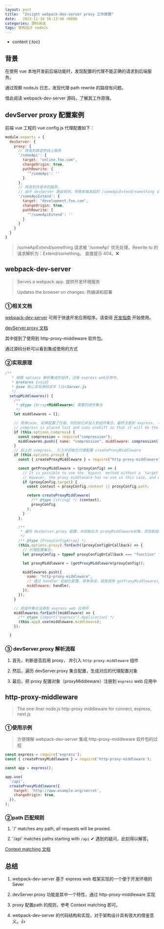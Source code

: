 ```yaml
---
layout: post
title:  "Insight webpack-dev-server proxy 工作原理"
date:   2023-11-16 16:13:46 +0800
categories: 源码阅读
tags: 架构设计 nodeJs
---
```


* content
{:toc}


## 背景

在使用 vue 本地开发前后端功能时，发现配置的代理不能正确的请求到后端服务。

通过观察 nodeJs 日志，发现代理 path rewrite 的路径有问题。

借此阅读 webpack-dev-server 源码，了解其工作原理。

## devServer proxy 配置案例

前端 vue 工程的 vue.config.js 代理配置如下：

```javascript
module.exports = {
  devServer: {
    proxy: {
      // 转发到稳定的线上服务
      '/someApi': {
        target: "online.foo.com",
        changeOrigin: true,
        pathRewrite: {
          '^/someApi': ''
        }
      },
      // 转发到开发中的服务。
      // 由于 devServer 路由规则，导致前端发起的 /someApiExtend/something 请求，并没有转发到 development.foo.com。
      '/someApiExtend': {
        target: "development.foo.com",
        changeOrigin: true,
        pathRewrite: {
          '^/someApiExtend': ''
        }
      }
    }
  }
}
```

> /someApiExtend/something 请求被 '/someApi' 优先处理，Rewrite to 的请求解析为：Extend/something。 直接提示 404。❌

## webpack-dev-server

> Serves a webpack app. 提供开发环境服务
> 
> Updates the browser on changes. 热编译和部署

### ①相关文档

[webpack-dev-server](https://github.com/webpack/webpack-dev-server) 可用于快速开发应用程序。请查阅 [开发指南](https://webpack.docschina.org/guides/development/) 开始使用。

[devServer.proxy 文档](https://webpack.docschina.org/configuration/dev-server/#devserverproxy)

其中提到了使用到 http-proxy-middleware 软件包。

通过源码分析可以看到集成使用的方式

### ②实现原理

```javascript
/**
   * 根据 options 解析集成的组件，注册 express web应用中。
   * @returns {void}
   * @see 核心实现源码文件 lib\Server.js
   */
  setupMiddlewares() {
    /**
     * @type {Array<Middleware>} 需要的组件集合
     */
    let middlewares = [];

    // 简单case, 如果配置了压缩，则初始化并加入到组件集合。最终注册到 express。 express.use(compression())
    // compress is placed last and uses unshift so that it will be the first middleware used
    if (this.options.compress) {
      const compression = require("compression");
      middlewares.push({ name: "compression", middleware: compression() });
    }
    // 如上的 compress， 引入并初始化代理配置 createProxyMiddleware
    if (this.options.proxy) {
      const { createProxyMiddleware } = require("http-proxy-middleware");

      const getProxyMiddleware = (proxyConfig) => {
        // It is possible to use the `bypass` method without a `target` or `router`.
        // However, the proxy middleware has no use in this case, and will fail to instantiate.
        if (proxyConfig.target) {
          const context = proxyConfig.context || proxyConfig.path;

          return createProxyMiddleware(
            /** @type {string} */ (context),
            proxyConfig
          );
        }
      };

      /**
       * 遍历 devServer.proxy 配置，并初始化为 proxyMiddleware对象，添加到组件合集里。
       */
      /** @type {ProxyConfigArray} */
      (this.options.proxy).forEach((proxyConfigOrCallback) => {
        // 代理配置集合，
        let proxyConfig = typeof proxyConfigOrCallback === "function" ? proxyConfigOrCallback() : proxyConfigOrCallback;

        let proxyMiddleware = (getProxyMiddleware(proxyConfig));

        middlewares.push({
          name: "http-proxy-middleware",
          // 通过 handler 初始化配置，简单来说，就是调用 getProxyMiddleware(proxyConfig)
          middleware: handler,
        });
      });
    }

    // 把组件集合注册到 express web 应用中
    middlewares.forEach((middleware) => {
      /** @type {import("express").Application} */
      (this.app).use(middleware.middleware);
    });

  }
```

### ③ devServer.proxy 解析流程

1. 首先，判断是否启用 proxy， 并引入 `http-proxy-middleware` 组件

2. 然后，遍历 devServer.proxy 集合配置，生成对应的代理配置对象

3. 最后，把 proxy 配置对象（proxyMiddleware）注册到 `express` web 应用中

## http-proxy-middleware

> The one-liner node.js http-proxy middleware for connect, express, next.js

### ①使用示例

> 方便理解 webpack-dev-server 集成 http-proxy-middleware 软件包的过程

```javascript
const express = require('express');
const { createProxyMiddleware } = require('http-proxy-middleware');

const app = express();

app.use(
  '/api',
  createProxyMiddleware({
    target: 'http://www.example.org/secret',
    changeOrigin: true,
  }),
);
```

### ②path 匹配规则

1. '/' matches any path, all requests will be proxied.

2. '/api' matches paths starting with `/api` ✔ 遇到的疑问，此刻得以解答。

[Context matching 文档](https://www.npmjs.com/package/http-proxy-middleware?activeTab=readme#context-matching)

## 总结

1. webpack-dev-server 基于 express web 框架实现的一个便于开发环境的 Sever

2. devServer.proxy 功能是其中一个特性，通过 http-proxy-middleware 实现

3. proxy 配置path 的规则，参考 Context matching 即可。

4. webpack-dev-server 的代码结构和实现，对于架构设计具有很大的借鉴意义。👍



